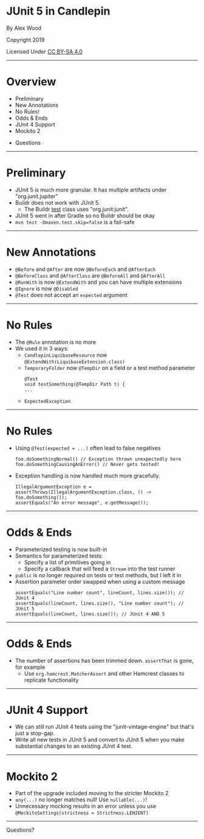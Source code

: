 # JUnit 5 in Candlepin

By Alex Wood <!-- .element class="caption" -->

Copyright 2019 <!-- .element class="caption" -->

Licensed Under [CC BY-SA 4.0](http://creativecommons.org/licenses/by-sa/4.0/)

<!-- .element class="caption" -->

----
# Overview

- Preliminary
- New Annotations
- No Rules!
- Odds & Ends
- JUnit 4 Support
- Mockito 2
* Questions


----
# Preliminary

* JUnit 5 is much more granular.  It has multiple artifacts under
  "org.junit.jupiter"
* Buildr does not work with JUnit 5.
  * The Buildr
    [test](https://github.com/apache/buildr/blob/master/lib/buildr/java/tests.rb#L195)
    class uses "org.junit:junit".
* JUnit 5 went in after Gradle so no Buildr should be okay
* `mvn test -Dmaven.test.skip=false` is a fail-safe

----
# New Annotations

* `@Before` and `@After` are now `@BeforeEach` and `@AfterEach`
* `@BeforeClass` and `@AfterClass` are `@BeforeAll` and `@AfterAll`
* `@RunWith` is now `@ExtendWith` and you can have multiple extensions
* `@Ignore` is now `@Disabled`
* `@Test` does not accept an `expected` argument

----
# No Rules

* The `@Rule` annotation is no more
* We used it in 3 ways:
  * `CandlepinLiquibaseResource` now
    `@ExtendWith(LiquibaseExtension.class)`
  * `TemporaryFolder` now `@TempDir` on a field or a test method parameter
     ```
     @Test
     void testSomething(@TempDir Path t) {
     ...
     ```
  * `ExpectedException`

----
# No Rules

* Using `@Test(expected = ...)` often lead to false negatives
  ```
  foo.doSomethingNormal() // Exception thrown unexpectedly here
  foo.doSomethingCausingAnError() // Never gets tested!
  ```
* Exception handling is now handled much more gracefully.

  ```
  IllegalArgumentException e = assertThrows(IllegalArgumentException.class, () -> foo.doSomething());
  assertEquals("An error message", e.getMessage());
  ```

----
# Odds & Ends

* Parameterized testing is now built-in
* Semantics for parameterized tests:
  * Specify a list of primitives going in
  * Specify a callback that will feed a `Stream` into the test runner
* `public` is no longer required on tests or test methods, but I left it in
* Assertion parameter order swapped when using a custom message
  ```
  assertEquals("Line number count", lineCount, lines.size()); // JUnit 4
  assertEquals(lineCount, lines.size(), "Line number count"); // JUnit 5
  assertEquals(lineCount, lines.size()); // JUnit 4 AND 5
  ```
----
# Odds & Ends

* The number of assertions has been trimmed down.  `assertThat` is gone,
  for example
  * Use `org.hamcrest.MatcherAssert` and other Hamcrest classes to
    replicate functionality

----
# JUnit 4 Support

* We can still run JUnit 4 tests using the "junit-vintage-engine" but
  that's just a stop-gap.
* Write all new tests in JUnit 5 and convert to JUnit 5 when you make
  substantial changes to an existing JUnit 4 test.

----
# Mockito 2

* Part of the upgrade included moving to the stricter Mockito 2
* `any(...)` no longer matches null!  Use `nullable(...)`!
* Unnecessary mocking results in an error unless you use
  `@MockitoSettings(strictness = Strictness.LENIENT)`

----
Questions?
